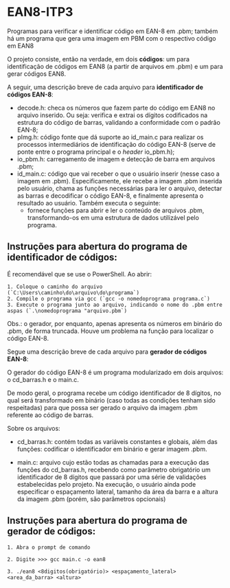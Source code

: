 # EAN8-ITP3
Programas para verificar e identificar código em EAN-8 em .pbm; também há um programa que gera uma imagem em PBM com o respectivo código em EAN8

O projeto consiste, então na verdade, em dois **códigos**: um para identificação de códigos em EAN8 (a partir de arquivos em .pbm) e um para gerar códigos EAN8.

A seguir, uma descrição breve de cada arquivo para **identificador de códigos EAN-8**:
- decode.h: checa os números que fazem parte do código em EAN8 no arquivo inserido. Ou seja: verifica e extrai os dígitos codificados na estrutura do código de barras, validando a conformidade com o padrão EAN-8;
- pImg.h: código fonte que dá suporte ao id_main.c para realizar os processos intermediários de identificação do código EAN-8 (serve de ponte entre o programa principal e o _header_ io_pbm.h);
- io_pbm.h: carregamento de imagem e detecção de barra em arquivos .pbm;
- id_main.c: código que vai receber o que o usuário inserir (nesse caso a imagem em .pbm). Especificamente, ele recebe a imagem .pbm inserida pelo usuário, chama as funções necessárias para ler o arquivo, detectar as barras e decodificar o código EAN-8, e finalmente apresenta o resultado ao usuário. Também executa o seguinte:
    - fornece funções para abrir e ler o conteúdo de arquivos .pbm, transformando-os em uma estrutura de dados utilizável pelo programa.

## Instruções para abertura do programa de identificador de códigos:
É recomendável que se use o PowerShell. Ao abrir:

    1. Coloque o caminho do arquivo (`C:\Users\caminho\do\arquivo\do\programa`)
    2. Compile o programa via gcc (`gcc -o nomedoprograma programa.c`)
    3. Execute o programa junto ao arquivo, indicando o nome do .pbm entre aspas (`.\nomedoprograma "arquivo.pbm`)

Obs.: o gerador, por enquanto, apenas apresenta os números em binário do .pbm, de forma truncada. Houve um problema na função para localizar o código EAN-8. 

Segue uma descrição breve de cada arquivo para **gerador de códigos EAN-8**:

O gerador do código EAN-8 é um programa modularizado em dois arquivos: o cd_barras.h e o main.c. 

De modo geral, o programa recebe um código identificador de 8 dígitos, no qual será transformado em binário (caso todas as condições tenham sido respeitadas) para que possa ser gerado o arquivo da imagem .pbm referente ao código de barras.

Sobre os arquivos: 
- cd_barras.h: contém todas as variáveis constantes e globais, além das funções: codificar o identificador em binário e gerar imagem .pbm.

- main.c: arquivo cujo estão todas as chamadas para a execução das funções do cd_barras.h, recebendo como parâmetro obrigatório um identificador de 8 dígitos que passará por uma série de validações estabelecidas pelo projeto. Na execução, o usuário ainda pode especificar o espaçamento lateral, tamanho da área da barra e a altura da imagem .pbm (porém, são parâmetros opcionais)

## Instruções para abertura do programa de gerador de códigos:

```
1. Abra o prompt de comando 

2. Digite >>> gcc main.c -o ean8 

3. ./ean8 <8digitos(obrigatório)> <espaçamento_lateral> <area_da_barra> <altura>
```
